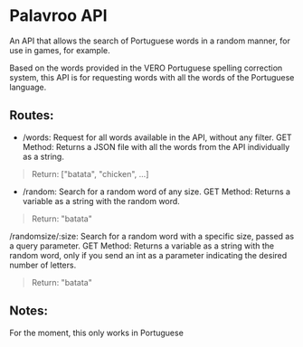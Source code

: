 # Palavroo API
An API that allows the search of Portuguese words in a random manner, for use in games, for example.

Based on the words provided in the VERO Portuguese spelling correction system, this API is for requesting words with all the words of the Portuguese language.

## Routes:
- /words: Request for all words available in the API, without any filter.
GET Method: Returns a JSON file with all the words from the API individually as a string.

> Return: ["batata", "chicken", ...]

- /random: Search for a random word of any size.
GET Method: Returns a variable as a string with the random word.

> Return: "batata"

/randomsize/:size: Search for a random word with a specific size, passed as a query parameter.
GET Method: Returns a variable as a string with the random word, only if you send an int as a parameter indicating the desired number of letters.

> Return: "batata"

## Notes:
For the moment, this only works in Portuguese
